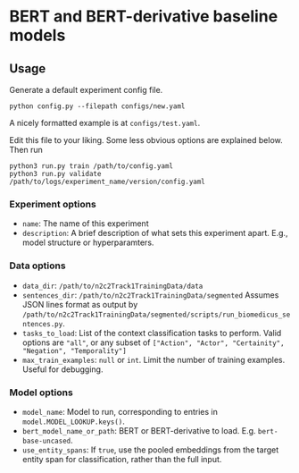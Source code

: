 # BERT and BERT-derivative baseline models

## Usage

Generate a default experiment config file.
```
python config.py --filepath configs/new.yaml
```
A nicely formatted example is at `configs/test.yaml`.

Edit this file to your liking. Some less obvious options are explained below.
Then run

```
python3 run.py train /path/to/config.yaml
python3 run.py validate /path/to/logs/experiment_name/version/config.yaml
```


### Experiment options
* `name`: The name of this experiment
* `description`: A brief description of what sets this experiment apart. E.g., model structure or hyperparamters.

### Data options
* `data_dir`: `/path/to/n2c2Track1TrainingData/data`
* `sentences_dir`: `/path/to/n2c2Track1TrainingData/segmented` Assumes JSON lines format as output by `/path/to/n2c2Track1TrainingData/segmented/scripts/run_biomedicus_sentences.py`.
* `tasks_to_load`: List of the context classification tasks to perform. Valid options are `"all"`, or any subset of `["Action", "Actor", "Certainity", "Negation", "Temporality"]`
* `max_train_examples`: `null` or `int`. Limit the number of training examples. Useful for debugging.

### Model options
* `model_name`: Model to run, corresponding to entries in `model.MODEL_LOOKUP.keys()`.
* `bert_model_name_or_path`: BERT or BERT-derivative to load. E.g. `bert-base-uncased`.
* `use_entity_spans`: If `true`, use the pooled embeddings from the target entity span for classification, rather than the full input.
